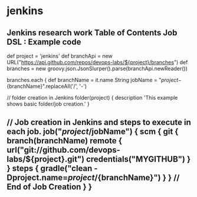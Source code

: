 # jenkins
Jenkins research work
Table of Contents
Job DSL : Example code 
-----------------------
def project = 'jenkins'
def branchApi = new URL("https://api.github.com/repos/devops-labs/${project}/branches")
def branches = new groovy.json.JsonSlurper().parse(branchApi.newReader())

branches.each {
    def branchName = it.name
    String jobName = "${project}-${branchName}".replaceAll('/', '-')
    
  
// folder creation in Jenkins
    folder(project) {
    description 'This example shows basic folder/job creation.'
	}
  
// Job creation in Jenkins and steps to execute in each job.
    job("$project/$jobName") {
        scm {
            git {
                branch(branchName)
                remote {
                    url("git://github.com/devops-labs/${project}.git")
                    credentials("MYGITHUB")
                }
            }
          steps {
            gradle("clean -Dproject.name=${project}/${branchName}")
        }
        }
// End of Job Creation 
    }
}
------------------------------
